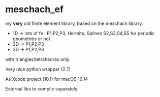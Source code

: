 # meschach_ef
my **very** old finite element library, based on the meschach library.

- 1D -> lots of fe : P1,P2,P3, Hermite, Splines S2,S3,S4,S5  for periodic geometries or not
- 2D -> P1,P2,P3
- 3D -> P1,P2,P3

with triangles/tetrahedras only

Very nice python wrapper (2.7)


As Xcode project (10.1) for macOS 10.14

External libs to compile separately.
